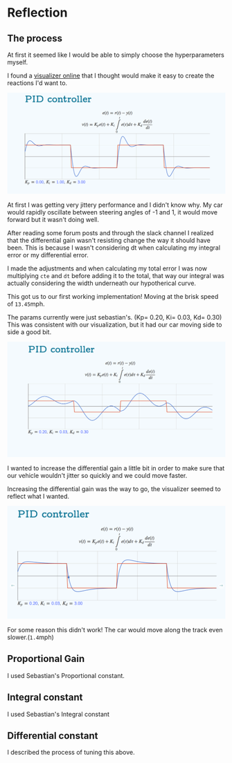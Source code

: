 # Reflection

## The process

At first it seemed like I would be able to simply choose the hyperparameters myself.

I found a [visualizer online](http://molefrog.com/pidnn-talk/#pid-demo) that I thought would make it easy to create the reactions I'd want to.

![](./img/vis_1.png)

At first I was getting very jittery performance and I didn't know why. My car would rapidly oscillate between steering angles of -1 and 1, it would move forward but it wasn't doing well.

After reading some forum posts and through the slack channel I realized that the differential gain wasn't resisting change the way it should have been. This is because I wasn't considering dt when calculating my integral error or my differential error.

I made the adjustments and when calculating my total error I was now multiplying `cte` and `dt` before adding it to the total, that way our integral was actually considering the width underneath our hypotherical curve.

This got us to our first working implementation! Moving at the brisk speed of `13.45`mph.


The params currently were just sebastian's. (Kp= 0.20, Ki= 0.03, Kd= 0.30)
This was consistent with our visualization, but it had our car moving side to side a good bit.

![](./img/vis_2.png)


I wanted to increase the differential gain a little bit in order to make sure that our vehicle wouldn't jitter so quickly and we could move faster.

Increasing the differential gain was the way to go, the visualizer seemed to reflect what I wanted.

![](./img/vis_3.png)

For some reason this didn't work! The car would move along the track even slower.(`1.4`mph)


## Proportional Gain
I used Sebastian's Proportional constant.

## Integral constant
I used Sebastian's Integral constant

## Differential constant
I described the process of tuning this above.
